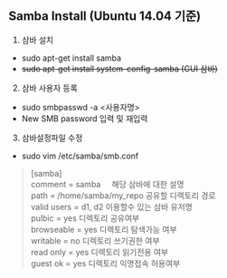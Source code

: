 ## Samba Install (Ubuntu 14.04 기준)
   
1. 삼바 설치
  * sudo apt-get install samba
  * ~~sudo apt-get install system-config-samba (GUI 삼바)~~   

2. 삼바 사용자 등록
  * sudo smbpasswd -a <사용자명>
  * New SMB password 입력 및 재입력 


3. 삼바설정파일 수정
  * sudo vim /etc/samba/smb.conf 
  
  > [samba]                      <br/>
  > comment = samba &nbsp;      &nbsp; 해당 삼바에 대한 설명  <br/>
  > path = /home/samba/my_repo   공유할 디렉토리 경로 <br/>
  > valid users = d1, d2         이용할수 있는 삼바 유저명 <br/>
  > pulbic = yes                 디렉토리 공유여부 <br/>
  > browseable = yes             디렉토리 탐색가능 여부 <br/>
  > writable = no                디렉토리 쓰기권한 여부 <br/>
  > read only = yes              디렉토리 읽기전용 여부 <br/>
  > guest ok = yes               디렉토리 익명접속 허용여부


                 
